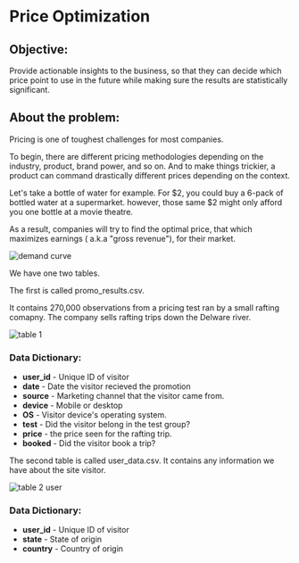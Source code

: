# Price Optimization

## Objective:

Provide actionable insights to the business, so that they can decide which price point to use in the future while making sure the results are statistically significant.

## About the problem:

Pricing is one of toughest challenges for most companies.

To begin, there are different  pricing methodologies depending on the industry, product, brand power, and so on.
And to make things trickier, a product can command drastically different prices depending on the context.

Let's take a bottle of water for example. For $2, you could buy a 6-pack of bottled water at a supermarket. however, those same $2 might only afford you
one bottle at a movie theatre.

As a result, companies will try to find the optimal price, that which maximizes earnings ( a.k.a "gross revenue"), for their market.

![demand curve](https://user-images.githubusercontent.com/56021627/199002670-1b5764d6-efaf-4c10-9555-7b0781ed8b65.PNG)

We have one two tables.

The first is called promo_results.csv.

It contains 270,000 observations from a pricing test ran by a small rafting comapny.
The company sells rafting trips down the Delware river.

![table 1](https://user-images.githubusercontent.com/56021627/199003244-d1b5ab3b-6f7c-4540-b06d-fe58b99bb96d.PNG)

### Data Dictionary:

- __user_id__ - Unique ID of visitor
- __date__ - Date the visitor recieved the promotion
- __source__ - Marketing channel that the visitor came from.
- __device__ - Mobile or desktop
- __OS__ - Visitor device's operating system.
- __test__ - Did the visitor belong in the test group?
- __price__ - the price seen for the rafting trip.
- __booked__ - Did the visitor book a trip?

The second table is called user_data.csv.
It contains any information we have about the site visitor.

![table 2 user](https://user-images.githubusercontent.com/56021627/199004233-371349e1-ab6d-494d-a226-cfa785ffe1ae.PNG)

### Data Dictionary:

- __user_id__ - Unique ID of visitor
- __state__ - State of origin
- __country__ - Country of origin





